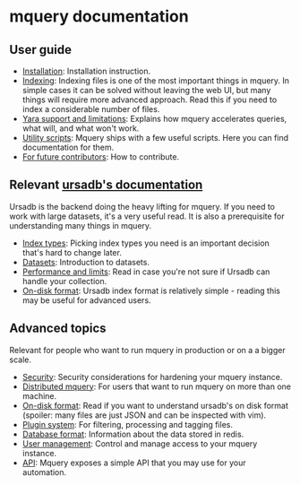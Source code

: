 # mquery documentation

## User guide

- [Installation](../INSTALL.md): Installation instruction.
- [Indexing](./indexing.md): Indexing files is one of the most important things in
    mquery. In simple cases it can be solved without leaving the web UI, but
    many things will require more advanced approach. Read this if you need to
    index a considerable number of files.
- [Yara support and limitations](./yara.md): Explains how mquery
    accelerates queries, what will, and what won't work.
- [Utility scripts](./utils): Mquery ships with a few useful scripts.
    Here you can find documentation for them.
- [For future contributors](../CONTRIBUTING.md): How to contribute.

## Relevant [ursadb's documentation](https://cert-polska.github.io/ursadb)

Ursadb is the backend doing the heavy lifting for mquery. If you need to work with large
datasets, it's a very useful read. It is also a prerequisite for understanding
many things in mquery.

- [Index types](https://cert-polska.github.io/ursadb/docs/indextypes.html): Picking
    index types you need is an important decision that's hard to change later.
- [Datasets](https://cert-polska.github.io/ursadb/docs/datasets.html): Introduction to
    datasets.
- [Performance and limits](https://cert-polska.github.io/ursadb/docs/limits.html):
    Read in case you're not sure if Ursadb can handle your collection.
- [On-disk format](https://cert-polska.github.io/ursadb/docs/ondiskformat.html):
    Ursadb index format is relatively simple - reading this may be useful for
    advanced users.

## Advanced topics 

Relevant for people who want to run mquery in production or on a a bigger scale.

- [Security](./security.md): Security considerations for hardening your mquery instance.
- [Distributed mquery](./distributed.md): For users that want to run mquery on
    more than one machine.
- [On-disk format](./ondiskformat.md): Read if you want to understand ursadb's on
    disk format (spoiler: many files are just JSON and can be inspected with vim).
- [Plugin system](./plugins.md): For filtering, processing and tagging files.
- [Database format](./redis.md): Information about the data stored in redis.
- [User management](./users.md): Control and manage access to your mquery instance.
- [API](./api.md): Mquery exposes a simple API that you may use for your automation.
